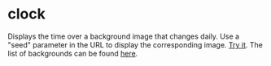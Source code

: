 # clock
Displays the time over a background image that changes daily.
Use a "seed" parameter in the URL to display the corresponding image. [Try it](https://flamesdev.github.io/clock/?seed=Hello+world%21).
The list of backgrounds can be found [here](https://unsplash.com/collections/4265891/featured).
